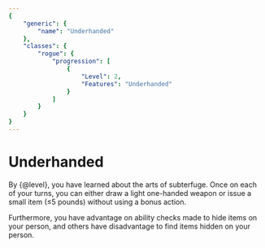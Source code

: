 ```yaml
---
{
	"generic": {
		"name": "Underhanded"
	},
	"classes": {
		"rogue": {
			"progression": [
				{
					"Level": 2,
					"Features": "Underhanded"
				}
			]
		}
	}
}
---
```

# Underhanded
By {@level}, you have learned about the arts of subterfuge.
Once on each of your turns, you can either draw a light one-handed weapon or issue a small item (&le;5 pounds) without using a bonus action.

Furthermore, you have advantage on ability checks made to hide items on your person, and others have disadvantage to find items hidden on your person.
